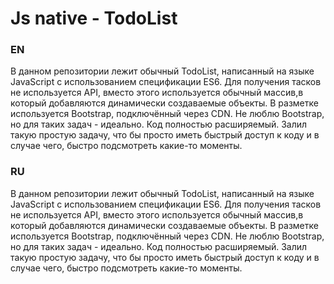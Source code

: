 # Js native - TodoList

### EN

В данном репозитории лежит обычный TodoList, написанный на языке JavaScript с использованием спецификации ES6. Для получения тасков не используется API, вместо этого используется обычный массив,в который добавляются динамически создаваемые объекты. В разметке используется Bootstrap, подключённый через CDN. Не люблю Bootstrap, но для таких задач - идеально.
Код полностью расширяемый. Залил такую простую задачу, что бы просто иметь быстрый доступ к коду и в случае чего, быстро подсмотреть какие-то моменты.

### RU

В данном репозитории лежит обычный TodoList, написанный на языке JavaScript с использованием спецификации ES6. Для получения тасков не используется API, вместо этого используется обычный массив,в который добавляются динамически создаваемые объекты. В разметке используется Bootstrap, подключённый через CDN. Не люблю Bootstrap, но для таких задач - идеально.
Код полностью расширяемый. Залил такую простую задачу, что бы просто иметь быстрый доступ к коду и в случае чего, быстро подсмотреть какие-то моменты.
